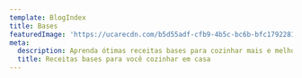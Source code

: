 ```yaml
---
template: BlogIndex
title: Bases
featuredImage: 'https://ucarecdn.com/b5d55adf-cfb9-4b5c-bc6b-bfc17922813f/'
meta:
  description: Aprenda ótimas receitas bases para cozinhar mais e melhor.
  title: Receitas bases para você cozinhar em casa
---
```


